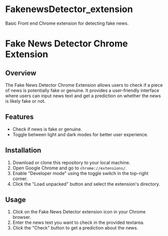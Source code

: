 # FakenewsDetector_extension
Basic Front end Chrome extension for detecting fake news.
# Fake News Detector Chrome Extension

## Overview

The Fake News Detector Chrome Extension allows users to check if a piece of news is potentially fake or genuine. It provides a user-friendly interface where users can input news text and get a prediction on whether the news is likely fake or not.

## Features

- Check if news is fake or genuine.
- Toggle between light and dark modes for better user experience.

## Installation

1. Download or clone this repository to your local machine.
2. Open Google Chrome and go to `chrome://extensions/`.
3. Enable "Developer mode" using the toggle switch in the top-right corner.
4. Click the "Load unpacked" button and select the extension's directory.

## Usage

1. Click on the Fake News Detector extension icon in your Chrome browser.
2. Enter the news text you want to check in the provided textarea.
3. Click the "Check" button to get a prediction about the news.
